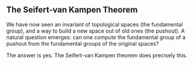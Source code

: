 ## The Seifert-van Kampen Theorem

We have now seen an invariant of topological spaces (the fundamental group), and a way to build a new space out of old ones (the pushout). A natural question emerges: can one compute the fundamental group of a pushout from the fundamental groups of the original spaces?

The answer is yes. The Seifert-van Kampen theorem does precisely this.
